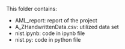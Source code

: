 This folder contains: </br>
- AML_report: report of the project </br>
- A_ZHandwrittenData.csv: utilized data set </br>
- nist.ipynb: code in ipynb file </br>
- nist.py: code in python file
